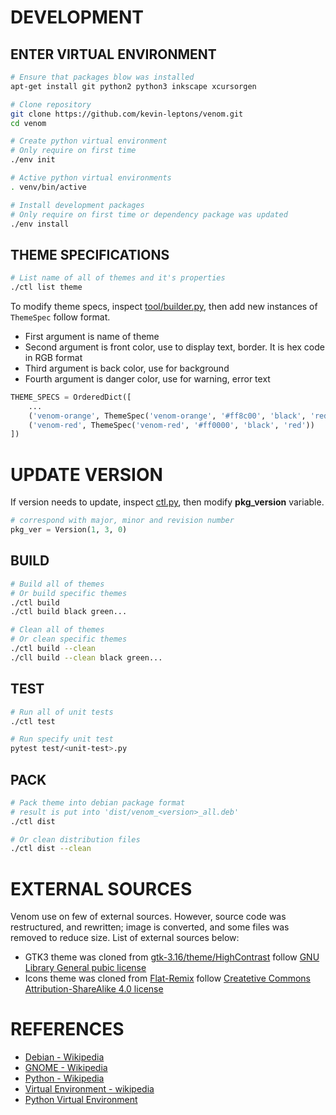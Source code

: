 # DEVELOPMENT

## ENTER VIRTUAL ENVIRONMENT

```bash
# Ensure that packages blow was installed
apt-get install git python2 python3 inkscape xcursorgen

# Clone repository
git clone https://github.com/kevin-leptons/venom.git
cd venom

# Create python virtual environment
# Only require on first time
./env init

# Active python virtual environments
. venv/bin/active

# Install development packages
# Only require on first time or dependency package was updated
./env install
```

## THEME SPECIFICATIONS

```bash
# List name of all of themes and it's properties
./ctl list theme
```

To modify theme specs, inspect [tool/builder.py](../tool/builder.py),
then add new instances of `ThemeSpec` follow format.

- First argument is name of theme
- Second argument is front color, use to display text, border.
It is hex code in RGB format
- Third argument is back color, use for background
- Fourth argument is danger color, use for warning, error text

```python
THEME_SPECS = OrderedDict([
    ...
    ('venom-orange', ThemeSpec('venom-orange', '#ff8c00', 'black', 'red')),
    ('venom-red', ThemeSpec('venom-red', '#ff0000', 'black', 'red'))
])
```

# UPDATE VERSION

If version needs to update, inspect [ctl.py](../ctl.py), then modify
**pkg_version** variable.

```python
# correspond with major, minor and revision number
pkg_ver = Version(1, 3, 0)
```

## BUILD

```bash
# Build all of themes
# Or build specific themes
./ctl build
./ctl build black green...

# Clean all of themes
# Or clean specific themes
./ctl build --clean
./cll build --clean black green...

```

## TEST

```bash
# Run all of unit tests
./ctl test

# Run specify unit test
pytest test/<unit-test>.py
```


## PACK

```bash
# Pack theme into debian package format
# result is put into 'dist/venom_<version>_all.deb'
./ctl dist

# Or clean distribution files
./ctl dist --clean
```

# EXTERNAL SOURCES

Venom use on few of external sources. However, source code was restructured,
and rewritten; image is converted, and some files was removed to reduce size.
List of external sources below:

- GTK3 theme was cloned from
[gtk-3.16/theme/HighContrast](https://github.com/GNOME/gtk/tree/gtk-3-16/gtk/theme/HighContrast)
follow [GNU Library General pubic license](https://www.gnu.org/licenses/old-licenses/lgpl-2.0.en.html)
- Icons theme was cloned from
[Flat-Remix](https://github.com/daniruiz/Flat-Remix)
follow [Createtive Commons Attribution-ShareAlike 4.0 license](https://creativecommons.org/licenses/by-sa/4.0/)

# REFERENCES

- [Debian - Wikipedia](https://en.wikipedia.org/wiki/Debian)
- [GNOME - Wikipedia](https://en.wikipedia.org/wiki/GNOME)
- [Python - Wikipedia](https://en.wikipedia.org/wiki/Python_(programming_language))
- [Virtual Environment - wikipedia](https://en.wikipedia.org/wiki/Virtual_environment_software)
- [Python Virtual Environment](http://python-guide-pt-br.readthedocs.io/en/latest/dev/virtualenvs/)
